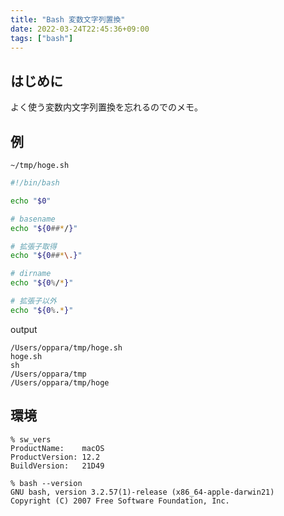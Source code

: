 ```yaml
---
title: "Bash 変数文字列置換"
date: 2022-03-24T22:45:36+09:00
tags: ["bash"]
---
```


## はじめに

よく使う変数内文字列置換を忘れるのでのメモ。

## 例

`~/tmp/hoge.sh`
```bash
#!/bin/bash

echo "$0"

# basename
echo "${0##*/}"

# 拡張子取得
echo "${0##*\.}"

# dirname
echo "${0%/*}"

# 拡張子以外
echo "${0%.*}"
```

output
```console
/Users/oppara/tmp/hoge.sh
hoge.sh
sh
/Users/oppara/tmp
/Users/oppara/tmp/hoge
```

## 環境

```console
% sw_vers
ProductName:    macOS
ProductVersion: 12.2
BuildVersion:   21D49

% bash --version
GNU bash, version 3.2.57(1)-release (x86_64-apple-darwin21)
Copyright (C) 2007 Free Software Foundation, Inc.
```

